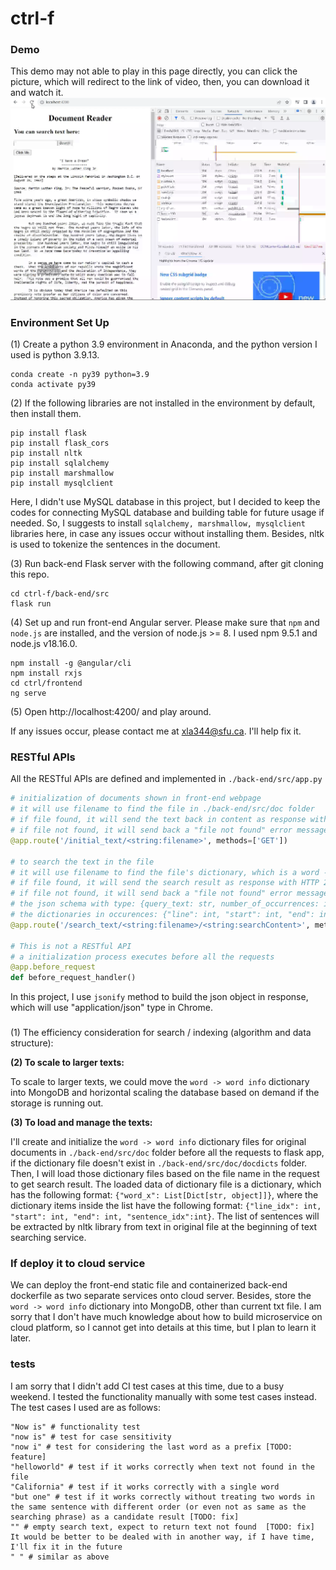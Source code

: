 # ctrl-f

### Demo
This demo may not able to play in this page directly, you can click the picture, which will redirect to the link of video, then, you can download it and watch it.
[![Demo](https://github.com/SemiXQ/ctrl-f/blob/master/demo-screenshot.png)](https://github.com/SemiXQ/ctrl-f/blob/master/demo.mp4)


### Environment Set Up
(1) Create a python 3.9 environment in Anaconda, and the python version I used is python 3.9.13.
```Anaconda prompt
conda create -n py39 python=3.9
conda activate py39
```
(2) If the following libraries are not installed in the environment by default, then install them.
```command line
pip install flask
pip install flask_cors
pip install nltk
pip install sqlalchemy
pip install marshmallow
pip install mysqlclient
```
Here, I didn't use MySQL database in this project, but I decided to keep the codes for connecting MySQL database and building table for future usage if needed. So, I suggests to install `sqlalchemy, marshmallow, mysqlclient` libraries here, in case any issues occur without installing them. Besides, nltk is used to tokenize the sentences in the document.

(3) Run back-end Flask server with the following command, after git cloning this repo.
```command line
cd ctrl-f/back-end/src
flask run
```

(4) Set up and run front-end Angular server. Please make sure that `npm` and `node.js` are installed, and the version of node.js >= 8. I used npm 9.5.1 and node.js v18.16.0.
```command line
npm install -g @angular/cli
npm install rxjs
cd ctrl/frontend
ng serve
```

(5) Open http://localhost:4200/ and play around.

If any issues occur, please contact me at xla344@sfu.ca. I'll help fix it.


### RESTful APIs
All the RESTful APIs are defined and implemented in `./back-end/src/app.py`
```python
# initialization of documents shown in front-end webpage
# it will use filename to find the file in ./back-end/src/doc folder
# if file found, it will send the text back in content as response with HTTP 200 status
# if file not found, it will send back a "file not found" error message with HTTP 404 status 
@app.route('/initial_text/<string:filename>', methods=['GET'])

# to search the text in the file
# it will use filename to find the file's dictionary, which is a word -> word's info mapping, in ./back-end/src/doc/docdicts folder
# if file found, it will send the search result as response with HTTP 200 status
# if file not found, it will send back a "file not found" error message with HTTP 404 status
# the json schema with type: {query_text: str, number_of_occurrences: int, occurences: List[Dict[str, object]]}
# the dictionaries in occurences: {"line": int, "start": int, "end": int, "in_sentence": str} 
@app.route('/search_text/<string:filename>/<string:searchContent>', methods=['GET'])

# This is not a RESTful API
# a initialization process executes before all the requests
@app.before_request
def before_request_handler()
```
In this project, I use `jsonify` method to build the json object in response, which will use "application/json" type in Chrome.

###
(1) The efficiency consideration for search / indexing (algorithm and data structure):

**(2) To scale to larger texts:**

To scale to larger texts, we could move the `word -> word info` dictionary into MongoDB and horizontal scaling the database based on demand if the storage is running out.

**(3) To load and manage the texts:**

I'll create and initialize the `word -> word info` dictionary files for original documents in `./back-end/src/doc` folder before all the requests to flask app, 
if the dictionary file doesn't exist in `./back-end/src/doc/docdicts` folder. Then, I will load those dictionary files based on the file name in the request to get search result. The loaded data of dictionary file is a dictionary, which has the following format: `{"word_x": List[Dict[str, object]]}`, 
where the dictionary items inside the list have the following format: `{"line_idx": int, "start": int, "end": int, "sentence_idx":int}`. The list of sentences will be extracted by nltk library from text in original file at the beginning of text searching service.

### If deploy it to cloud service
We can deploy the front-end static file and containerized back-end dockerfile as two separate services onto cloud server. Besides, store the `word -> word info` dictionary into MongoDB, other than current txt file. I am sorry that I don't have much knowledge about how to build microservice on cloud platform, so I cannot get into details at this time, but I plan to learn it later.

### tests
I am sorry that I didn't add CI test cases at this time, due to a busy weekend. I tested the functionality manually with some test cases instead. The test cases I used are as follows:
``` plain text with a python styled comments
"Now is" # functionality test
"now is" # test for case sensitivity
"now i" # test for considering the last word as a prefix [TODO: feature]
"helloworld" # test if it works correctly when text not found in the file
"California" # test if it works correctly with a single word
"but one" # test if it works correctly without treating two words in the same sentence with different order (or even not as same as the searching phrase) as a candidate result [TODO: fix]
"" # empty search text, expect to return text not found  [TODO: fix] It would be better to be dealed with in another way, if I have time, I'll fix it in the future
" " # similar as above 
```
